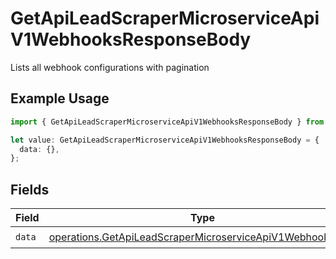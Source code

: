 # GetApiLeadScraperMicroserviceApiV1WebhooksResponseBody

Lists all webhook configurations with pagination

## Example Usage

```typescript
import { GetApiLeadScraperMicroserviceApiV1WebhooksResponseBody } from "oppulence-backend-sdk/models/operations";

let value: GetApiLeadScraperMicroserviceApiV1WebhooksResponseBody = {
  data: {},
};
```

## Fields

| Field                                                                                                                                  | Type                                                                                                                                   | Required                                                                                                                               | Description                                                                                                                            |
| -------------------------------------------------------------------------------------------------------------------------------------- | -------------------------------------------------------------------------------------------------------------------------------------- | -------------------------------------------------------------------------------------------------------------------------------------- | -------------------------------------------------------------------------------------------------------------------------------------- |
| `data`                                                                                                                                 | [operations.GetApiLeadScraperMicroserviceApiV1WebhooksData](../../models/operations/getapileadscrapermicroserviceapiv1webhooksdata.md) | :heavy_check_mark:                                                                                                                     | N/A                                                                                                                                    |